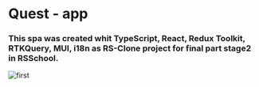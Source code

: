 # Quest - app

### This spa was created whit TypeScript, React, Redux Toolkit, RTKQuery, MUI, i18n as RS-Clone project for final part stage2 in RSSchool.

![first](https://user-images.githubusercontent.com/77876368/221534631-27cf6cb5-38e3-407f-ac8c-ddb83cc3e981.jpg)
